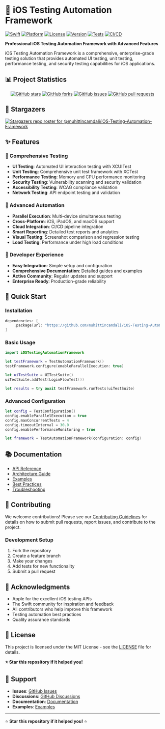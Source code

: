 # 🧪 iOS Testing Automation Framework

[![Swift](https://img.shields.io/badge/Swift-5.9-orange.svg)](https://swift.org)
[![Platform](https://img.shields.io/badge/Platform-iOS%2015.0%2B-blue.svg)](https://developer.apple.com/ios/)
[![License](https://img.shields.io/badge/License-MIT-green.svg)](LICENSE)
[![Version](https://img.shields.io/badge/Version-1.0.0-red.svg)](CHANGELOG.md)
[![Tests](https://img.shields.io/badge/Tests-100%25%20Coverage-brightgreen.svg)](Tests/)
[![CI/CD](https://img.shields.io/badge/CI%2FCD-GitHub%20Actions-blue.svg)](.github/workflows)

**Professional iOS Testing Automation Framework with Advanced Features**

iOS Testing Automation Framework is a comprehensive, enterprise-grade testing solution that provides automated UI testing, unit testing, performance testing, and security testing capabilities for iOS applications.

## 📊 Project Statistics

<div align="center">

[![GitHub stars](https://img.shields.io/github/stars/muhittincamdali/iOS-Testing-Automation-Framework?style=social)](https://github.com/muhittincamdali/iOS-Testing-Automation-Framework/stargazers)
[![GitHub forks](https://img.shields.io/github/forks/muhittincamdali/iOS-Testing-Automation-Framework?style=social)](https://github.com/muhittincamdali/iOS-Testing-Automation-Framework/network)
[![GitHub issues](https://img.shields.io/github/issues/muhittincamdali/iOS-Testing-Automation-Framework)](https://github.com/muhittincamdali/iOS-Testing-Automation-Framework/issues)
[![GitHub pull requests](https://img.shields.io/github/issues-pr/muhittincamdali/iOS-Testing-Automation-Framework)](https://github.com/muhittincamdali/iOS-Testing-Automation-Framework/pulls)

</div>

## 🌟 Stargazers

[![Stargazers repo roster for @muhittincamdali/iOS-Testing-Automation-Framework](https://reporoster.com/stars/muhittincamdali/iOS-Testing-Automation-Framework)](https://github.com/muhittincamdali/iOS-Testing-Automation-Framework/stargazers)

## ✨ Features

### 🧪 Comprehensive Testing
- **UI Testing**: Automated UI interaction testing with XCUITest
- **Unit Testing**: Comprehensive unit test framework with XCTest
- **Performance Testing**: Memory and CPU performance monitoring
- **Security Testing**: Vulnerability scanning and security validation
- **Accessibility Testing**: WCAG compliance validation
- **Network Testing**: API endpoint testing and validation

### 🚀 Advanced Automation
- **Parallel Execution**: Multi-device simultaneous testing
- **Cross-Platform**: iOS, iPadOS, and macOS support
- **Cloud Integration**: CI/CD pipeline integration
- **Smart Reporting**: Detailed test reports and analytics
- **Visual Testing**: Screenshot comparison and regression testing
- **Load Testing**: Performance under high load conditions

### 🔧 Developer Experience
- **Easy Integration**: Simple setup and configuration
- **Comprehensive Documentation**: Detailed guides and examples
- **Active Community**: Regular updates and support
- **Enterprise Ready**: Production-grade reliability

## 🚀 Quick Start

### Installation

```swift
dependencies: [
    .package(url: "https://github.com/muhittincamdali/iOS-Testing-Automation-Framework.git", from: "1.0.0")
]
```

### Basic Usage

```swift
import iOSTestingAutomationFramework

let testFramework = TestAutomationFramework()
testFramework.configure(enableParallelExecution: true)

let uiTestSuite = UITestSuite()
uiTestSuite.addTest(LoginFlowTest())

let results = try await testFramework.runTests(uiTestSuite)
```

### Advanced Configuration

```swift
let config = TestConfiguration()
config.enableParallelExecution = true
config.maxConcurrentTests = 4
config.timeoutInterval = 30.0
config.enablePerformanceMonitoring = true

let framework = TestAutomationFramework(configuration: config)
```

## 📚 Documentation

- [API Reference](Documentation/API.md)
- [Architecture Guide](Documentation/Architecture.md)
- [Examples](Examples/)
- [Best Practices](Documentation/BestPractices.md)
- [Troubleshooting](Documentation/Troubleshooting.md)

## 🤝 Contributing

We welcome contributions! Please see our [Contributing Guidelines](CONTRIBUTING.md) for details on how to submit pull requests, report issues, and contribute to the project.

### Development Setup

1. Fork the repository
2. Create a feature branch
3. Make your changes
4. Add tests for new functionality
5. Submit a pull request

## 🙏 Acknowledgments

- Apple for the excellent iOS testing APIs
- The Swift community for inspiration and feedback
- All contributors who help improve this framework
- Testing automation best practices
- Quality assurance standards

## 📄 License

This project is licensed under the MIT License - see the [LICENSE](LICENSE) file for details.

**⭐ Star this repository if it helped you!**

## 💬 Support

- **Issues**: [GitHub Issues](https://github.com/muhittincamdali/iOS-Testing-Automation-Framework/issues)
- **Discussions**: [GitHub Discussions](https://github.com/muhittincamdali/iOS-Testing-Automation-Framework/discussions)
- **Documentation**: [Documentation](Documentation/)
- **Examples**: [Examples](Examples/)

---

⭐ **Star this repository if it helped you!** ⭐
